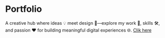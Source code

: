 # Portfolio

A creative hub where ideas 💡 meet design 🎨—explore my work 💼, skills 🛠️, and passion ❤️ for building meaningful digital experiences 🌐.
[Clik here](https://mannat-portfolio.netlify.app/)
